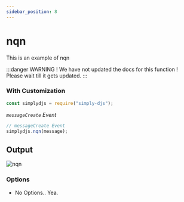 ```yaml
---
sidebar_position: 8
---
```


# nqn

This is an example of nqn

:::danger WARNING !
We have not updated the docs for this function ! Please wait till it gets updated.
:::


### With Customization

```js
const simplydjs = require("simply-djs");
```

_`messageCreate` Event_

```js
// messageCreate Event
simplydjs.nqn(message);
```

## Output

![nqn](https://user-images.githubusercontent.com/71836991/137880088-d99709ef-3753-4120-a00d-cc4658d4cf1d.png)

### Options
- No Options.. Yea.